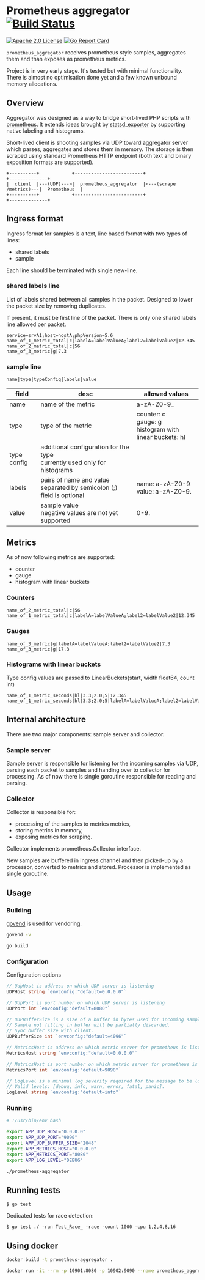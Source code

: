 # Prometheus aggregator [![Build Status](https://travis-ci.org/szpakas/prometheus-aggregator.svg)](https://travis-ci.org/szpakas/prometheus-aggregator)

[![Apache 2.0 License](https://img.shields.io/badge/license-Apache%202.0-blue.svg)](https://github.com/szpakas/prometheus-aggregator/blob/master/LICENSE) [![Go Report Card](https://goreportcard.com/badge/github.com/szpakas/prometheus-aggregator)](https://goreportcard.com/report/github.com/szpakas/prometheus-aggregator)

`prometheus_aggregator` receives prometheus style samples, aggregates them and than exposes as prometheus metrics.

Project is in very early stage. It's tested but with minimal functionality. There is almost no optimisation done yet and a few known unbound memory allocations.

## Overview

Aggregator was designed as a way to bridge short-lived PHP scripts with [prometheus](https://github.com/prometheus/prometheus).
It extends ideas brought by [statsd_exporter](https://github.com/prometheus/statsd_exporter) by supporting native labeling and histograms.

Short-lived client is shooting samples via UDP toward aggregator server which parses, aggregates and stores them in memory.
The storage is then scraped using standard Prometheus HTTP endpoint (both text and binary exposition formats are supported).

    +----------+            +-------------------------+                        +--------------+
    |  client  |---(UDP)--->|  prometheus_aggregator  |<---(scrape /metrics)---|  Prometheus  |
    +----------+            +-------------------------+                        +--------------+

## Ingress format

Ingress format for samples is a text, line based format with two types of lines:
- shared labels
- sample

Each line should be terminated with single new-line.

### shared labels line

List of labels shared between all samples in the packet. Designed to lower the packet size by removing duplicates.

If present, it must be first line of the packet.
There is only one shared labels line allowed per packet.

    service=srvA1;host=hostA;phpVersion=5.6
    name_of_1_metric_total|c|labelA=labelValueA;label2=labelValue2|12.345
    name_of_2_metric_total|c|56
    name_of_3_metric|g|7.3

###  sample line

    name|type|typeConfig|labels|value

| field | desc               | allowed values |
|-------|--------------------|----------------|
| name  | name of the metric | a-zA-Z0-9_ |
| type  | type of the metric | counter: c<br>gauge: g<br>histogram with linear buckets: hl |
| type config | additional configuration for the type<br>currently used only for histograms | |
| labels | pairs of name and value separated by semicolon (;)<br>field is optional | name: a-zA-Z0-9<br>value: a-zA-Z0-9. |
| value | sample value<br>negative values are not yet supported | 0-9. |

## Metrics

As of now following metrics are supported:
- counter
- gauge
- histogram with linear buckets

### Counters

    name_of_2_metric_total|c|56
    name_of_1_metric_total|c|labelA=labelValueA;label2=labelValue2|12.345

### Gauges

    name_of_3_metric|g|labelA=labelValueA;label2=labelValue2|7.3
    name_of_3_metric|g|17.3
    
### Histograms with linear buckets

Type config values are passed to LinearBuckets(start, width float64, count int)

    name_of_1_metric_seconds|hl|3.3;2.0;5|12.345
    name_of_1_metric_seconds|hl|3.3;2.0;5|labelA=labelValueA;label2=labelValue2|12.345

## Internal architecture

There are two major components: sample server and collector.

### Sample server

Sample server is responsible for listening for the incoming samples via UDP, parsing each packet to samples and handing over to collector for processing.
As of now there is single goroutine responsible for reading and parsing.

### Collector

Collector is responsible for:
- processing of the samples to metrics metrics,
- storing metrics in memory,
- exposing metrics for scraping.

Collector implements prometheus.Collector interface.

New samples are buffered in ingress channel and then picked-up by a processor, converted to metrics and stored.
Processor is implemented as single goroutine.

## Usage

### Building
[govend](https://github.com/govend/govend) is used for vendoring.

```bash
govend -v 

go build
```

### Configuration

Configuration options
```go
// UdpHost is address on which UDP server is listening
UDPHost string `envconfig:"default=0.0.0.0"`

// UdpPort is port number on which UDP server is listening
UDPPort int `envconfig:"default=8080"`

// UDPBufferSize is a size of a buffer in bytes used for incoming samples.
// Sample not fitting in buffer will be partially discarded.
// Sync buffer size with client.
UDPBufferSize int `envconfig:"default=4096"`

// MetricsHost is address on which metric server for prometheus is listening
MetricsHost string `envconfig:"default=0.0.0.0"`

// MetricsHost is port number on which metric server for prometheus is listening
MetricsPort int `envconfig:"default=9090"`

// LogLevel is a minimal log severity required for the message to be logged.
// Valid levels: [debug, info, warn, error, fatal, panic].
LogLevel string `envconfig:"default=info"`
```

### Running
```bash
# !/usr/bin/env bash

export APP_UDP_HOST="0.0.0.0"
export APP_UDP_PORT="9090"
export APP_UDP_BUFFER_SIZE="2048"
export APP_METRICS_HOST="0.0.0.0"
export APP_METRICS_PORT="8080"
export APP_LOG_LEVEL="DEBUG"

./prometheus-aggregator
```

## Running tests

    $ go test

Dedicated tests for race detection:

    $ go test ./ -run Test_Race_ -race -count 1000 -cpu 1,2,4,8,16

## Using docker

```bash
docker build -t prometheus-aggregator .

docker run -it --rm -p 10901:8080 -p 10902:9090 --name prometheus_aggregator prometheus-aggregator
```
